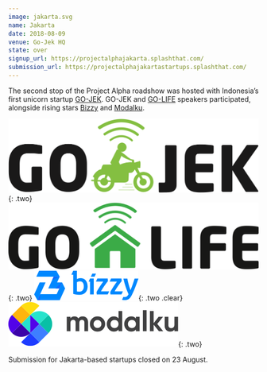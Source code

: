 ```yaml
---
image: jakarta.svg
name: Jakarta
date: 2018-08-09
venue: Go-Jek HQ
state: over
signup_url: https://projectalphajakarta.splashthat.com/
submission_url: https://projectalphajakartastartups.splashthat.com/
---
```


The second stop of the Project Alpha roadshow was hosted with Indonesia’s first unicorn startup [GO-JEK](https://www.go-jek.com/). GO-JEK and [GO-LIFE](https://www.go-jek.com/go-life/) speakers participated, alongside rising stars [Bizzy](https://www.bizzy.co.id/) and [Modalku](https://modalku.co.id/).

[![GoJek](/assets/wordmark-gojek.svg)](https://www.go-jek.com/){: .two}
[![GoLife](/assets/wordmark-golife.svg)](https://www.go-jek.com/go-life/){: .two}
[![Bizzy](/assets/wordmark-bizzi.svg)](https://www.bizzy.co.id/){: .two .clear}
[![Modalku](/assets/wordmark-modalku.svg)](https://modalku.co.id/){: .two}

Submission for Jakarta-based startups closed on 23 August.